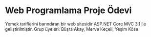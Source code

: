 # Web Programlama Proje Ödevi
 Yemek tariflerini barındıran bir web sitesidir
  ASP.NET Core MVC 3.1 ile geliştirilmiştir.
  Grup üyeleri: Büşra Akay, Merve Keçeli, Yeşim Köse

